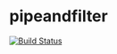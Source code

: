 # pipeandfilter
[![Build Status](https://travis-ci.org/nscooling/pipeandfilter.svg?branch=ex11)](https://travis-ci.org/nscooling/pipeandfilter)

